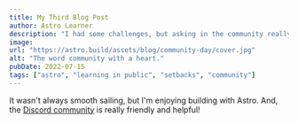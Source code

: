 ```yaml
---
title: My Third Blog Post
author: Astro Learner
description: "I had some challenges, but asking in the community really helped!"
image:
url: "https://astro.build/assets/blog/community-day/cover.jpg"
alt: "The word community with a heart."
pubDate: 2022-07-15
tags: ["astro", "learning in public", "setbacks", "community"]
---
```

It wasn't always smooth sailing, but I'm enjoying building with Astro. And, the [Discord community](https://astro.build/chat) is really friendly and helpful!